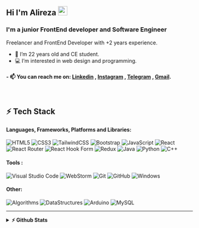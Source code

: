 ## Hi I'm Alireza <img src="https://media.giphy.com/media/hvRJCLFzcasrR4ia7z/giphy.gif" width="25px">

### I'm a junior FrontEnd developer and Software Engineer
Freelancer and FrontEnd Developer with +2 years experience.<br>

- 👀 I’m 22 years old and CE student.
- 💻 I’m interested in web design and programming.

#### - 📫 You can reach me on: [Linkedin](https://www.linkedin.com/in/alireza-gholizadeh) , [Instagram](https://www.instagram.com/Alirzagz) , [Telegram](https://www.t.me/alirzagz) , [Gmail](mailto:alireza.niceee@gmail.com).

<br>

## ⚡ Tech Stack

#### Languages, Frameworks, Platforms and Libraries: <br>
![HTML5](https://img.shields.io/badge/html5-%23E34F26.svg?style=for-the-badge&logo=html5&logoColor=white)
![CSS3](https://img.shields.io/badge/css3-%231572B6.svg?style=for-the-badge&logo=css3&logoColor=white)
![TailwindCSS](https://img.shields.io/badge/tailwindcss-%2338B2AC.svg?style=for-the-badge&logo=tailwind-css&logoColor=white)
![Bootstrap](https://img.shields.io/badge/bootstrap-%23563D7C.svg?style=for-the-badge&logo=bootstrap&logoColor=white)
![JavaScript](https://img.shields.io/badge/javascript-%23323330.svg?style=for-the-badge&logo=javascript&logoColor=%23F7DF1E)
![React](https://img.shields.io/badge/react-%2320232a.svg?style=for-the-badge&logo=react&logoColor=%2361DAFB)
![React Router](https://img.shields.io/badge/React_Router-CA4245?style=for-the-badge&logo=react-router&logoColor=white)
![React Hook Form](https://img.shields.io/badge/React%20Hook%20Form-%23EC5990.svg?style=for-the-badge&logo=reacthookform&logoColor=white)
![Redux](https://img.shields.io/badge/redux-%23593d88.svg?style=for-the-badge&logo=redux&logoColor=white)
![Java](https://img.shields.io/badge/java-%23ED8B00.svg?style=for-the-badge&logo=java&logoColor=white)
![Python](https://img.shields.io/badge/python-3670A0?style=for-the-badge&logo=python&logoColor=ffdd54)
![C++](https://img.shields.io/badge/c++-%2300599C.svg?style=for-the-badge&logo=c%2B%2B&logoColor=white)


#### Tools : <br>
![Visual Studio Code](https://img.shields.io/badge/Visual%20Studio%20Code-0078d7.svg?style=for-the-badge&logo=visual-studio-code&logoColor=white)
![WebStorm](https://img.shields.io/badge/webstorm-143?style=for-the-badge&logo=webstorm&logoColor=white&color=black)
![Git](https://img.shields.io/badge/git-%23F05033.svg?style=for-the-badge&logo=git&logoColor=white)
![GitHub](https://img.shields.io/badge/github-%23121011.svg?style=for-the-badge&logo=github&logoColor=white)
![Windows](https://img.shields.io/badge/Windows-0078D6?style=for-the-badge&logo=windows&logoColor=white)

#### Other: <br>
![Algorithms](https://img.shields.io/badge/-Algorithms-1C78C0?style=for-the-badge&logo=Algorithms&logoColor=white)
![DataStructures](https://img.shields.io/badge/-Data%20Structures-E4405F?style=for-the-badge&logo=DataStructures&logoColor=white")
![Arduino](https://img.shields.io/badge/-Arduino-23A9F2?style=for-the-badge&logo=Arduino&logoColor=white)
![MySQL](https://img.shields.io/badge/mysql-%2300f.svg?style=for-the-badge&logo=mysql&logoColor=white)

<hr>

<details>	
  <summary><b>⚡ Github Stats</b></summary>
  <br>
  <table border="0" cellspacing="0" cellpadding="0">
    <tr>
        <td>
          ![Anurag's GitHub stats]{https://github-readme-stats.vercel.app/api?username=alirza-gz&theme=github_dark&show_icons=true)
        </td>
        <td>
            <img src="https://github-readme-stats.vercel.app/api/top-langs/?username=alirza-gz&layout=compact&langs_count=10"/>
        </td>
    </tr>
</table>
<!-- <p align=center>
  <div align=center>
    <a href="https://github.com/denvercoder1/github-readme-streak-stats" title="Go to Source">
      <img align="left" width=360 src="https://github-readme-stats.vercel.app/api?username=alirza-gz&count_private=true&theme=tokyonight&hide=contribs,prs" alt="zumrudu-anka" />
    </a>
    <a href="https://github.com/anuraghazra/github-readme-stats" title="Go to Source">
      <img align="right" width=380 src="https://github-readme-stats.vercel.app/api/top-langs/?username=alirza-gz&hide=c%23,powershell,Mathematica,Ruby,Objective-C,Objective-C%2b%2b,Cuda&title_color=61dafb&text_color=ffffff&icon_color=61dafb&bg_color=20232a&langs_count=8&layout=compact&border_color=61dafb&hide_border=true" />
    </a>
  </div>
</p> -->
</details>
